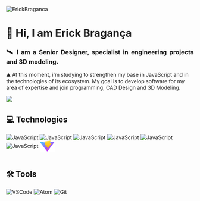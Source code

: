 <p align="left"><img src="https://komarev.com/ghpvc/?username=ErickBraganca" alt="ErickBraganca" /></p>

<h1 align = "justify">🚩  Hi, I am Erick Bragança</h1>
<h3 align = "justify">🛰  I am a Senior Designer, specialist in engineering projects and 3D modeling.</h3>


⛰ At this moment, i'm studying to strengthen my base in JavaScript and in the technologies of its ecosystem.
My goal is to develop software for my area of expertise and join programming, CAD Design and 3D Modeling.

<a href="https://www.linkedin.com/in/erickbraganca" alt="Linkedin">
  <img src="https://img.shields.io/badge/-Linkedin-blue?style=for-the-badge&logo=Linkedin&logoColor=FFFFFF&link=https://www.linkedin.com/in/erickbraganca"/>
</a>

## 💻 Technologies
<div style="display: inline_block">
  <img align="center" alt="JavaScript" height="30" width="40" src="https://cdn.jsdelivr.net/gh/devicons/devicon/icons/html5/html5-original.svg" />
  <img align="center" alt="JavaScript" height="30" width="40" src="https://cdn.jsdelivr.net/gh/devicons/devicon/icons/css3/css3-original.svg" />
  <img align="center" alt="JavaScript" height="30" width="40" src="https://cdn.jsdelivr.net/gh/devicons/devicon/icons/javascript/javascript-original.svg" />
  <img align="center" alt="JavaScript" height="30" width="40" src="https://cdn.jsdelivr.net/gh/devicons/devicon/icons/nodejs/nodejs-original.svg" />
  <img align="center" alt="JavaScript" height="30" width="40" src="https://cdn.jsdelivr.net/gh/devicons/devicon/icons/vuejs/vuejs-original.svg" />
  <img align="center" alt="JavaScript" height="30" width="40" src="https://cdn.jsdelivr.net/gh/devicons/devicon/icons/electron/electron-original.svg" />
  <img align="center" alt="JavaScript" height="30" width="40" src="https://github.com/ErickBraganca/javascript-training-projects/blob/b5e15f2976894b6e54bd9ab759972d788447b8b9/2-Intermediate-Level/2-Some-Time-Server/favicon.svg" />
</div><br>

## 🛠 Tools
<div style="display: inline_block">
  <img align="center" alt="VSCode" height="30" width="40" src="https://cdn.jsdelivr.net/gh/devicons/devicon/icons/vscode/vscode-original.svg" />
  <img align="center" alt="Atom" height="30" width="40" src="https://cdn.jsdelivr.net/gh/devicons/devicon/icons/atom/atom-original.svg" />
  <img align="center" alt="Git" height="30" width="40" src="https://cdn.jsdelivr.net/gh/devicons/devicon/icons/git/git-original.svg" />
</div><br>



 
